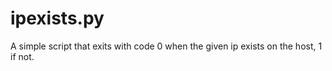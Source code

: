 # ipexists.py
A simple script that exits with code 0 when the given ip exists on the host, 1 if not.

